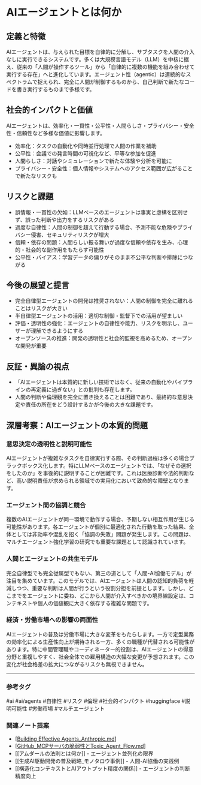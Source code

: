 # AIエージェントとは何か

## 定義と特徴
AIエージェントは、与えられた目標を自律的に分解し、サブタスクを人間の介入なしに実行できるシステムです。多くは大規模言語モデル（LLM）を中核に据え、従来の「人間が操作するツール」から「自律的に複数の機能を組み合わせて実行する存在」へと進化しています。エージェント性（agentic）は連続的なスペクトラムで捉えられ、完全に人間が制御するものから、自己判断で新たなコードを書き実行するものまで多様です。

## 社会的インパクトと価値
AIエージェントは、効率化・一貫性・公平性・人間らしさ・プライバシー・安全性・信頼性など多様な価値に影響します。
- 効率化：タスクの自動化や同時並行処理で人間の作業を補助
- 公平性：会議での発言時間の可視化など、平等な参加を促進
- 人間らしさ：対話やシミュレーションで新たな体験や分析を可能に
- プライバシー・安全性：個人情報やシステムへのアクセス範囲が広がることで新たなリスクも

## リスクと課題
- 誤情報・一貫性の欠如：LLMベースのエージェントは事実と虚構を区別せず、誤った判断や出力をするリスクがある
- 過度な自律性：人間の制御を超えて行動する場合、予測不能な危険やプライバシー侵害、セキュリティリスクが増大
- 信頼・依存の問題：人間らしい振る舞いが過度な信頼や依存を生み、心理的・社会的な副作用をもたらす可能性
- 公平性・バイアス：学習データの偏りがそのまま不公平な判断や排除につながる

## 今後の展望と提言
- 完全自律型エージェントの開発は推奨されない：人間の制御を完全に離れることはリスクが大きい
- 半自律型エージェントの活用：適切な制御・監督下での活用が望ましい
- 評価・透明性の強化：エージェントの自律性や能力、リスクを明示し、ユーザーが理解できるようにする
- オープンソースの推進：開発の透明性と社会的監視を高めるため、オープンな開発が重要

## 反証・異論の視点
- 「AIエージェントは本質的に新しい技術ではなく、従来の自動化やパイプラインの再定義に過ぎない」との批判も存在します。
- 人間の判断や倫理観を完全に置き換えることは困難であり、最終的な意思決定や責任の所在をどう設計するかが今後の大きな課題です。

## 深層考察：AIエージェントの本質的問題
### 意思決定の透明性と説明可能性
AIエージェントが複雑なタスクを自律実行する際、その判断過程は多くの場合ブラックボックス化します。特にLLMベースのエージェントでは、「なぜその選択をしたのか」を事後的に説明することが困難です。これは医療診断や法的判断など、高い説明責任が求められる領域での実用化において致命的な障壁となります。

### エージェント間の協調と競合
複数のAIエージェントが同一環境で動作する場合、予期しない相互作用が生じる可能性があります。各エージェントが個別に最適化された行動を取った結果、全体としては非効率や混乱を招く「協調の失敗」問題が発生します。この問題は、マルチエージェント強化学習の研究でも重要な課題として認識されています。

### 人間とエージェントの共生モデル
完全自律型でも完全従属型でもない、第三の道として「人間-AI協働モデル」が注目を集めています。このモデルでは、AIエージェントは人間の認知的負荷を軽減しつつ、重要な判断は人間が行うという役割分担を前提とします。しかし、どこまでをエージェントに委ね、どこから人間が介入すべきかの境界線設定は、コンテキストや個人の価値観に大きく依存する複雑な問題です。

### 経済・労働市場への影響の両面性
AIエージェントの普及は労働市場に大きな変革をもたらします。一方で定型業務の効率化による生産性向上が期待される一方、多くの職種が代替される可能性があります。特に中間管理職やコーディネーター的役割は、AIエージェントの得意分野と重複しやすく、社会全体での雇用構造の大幅な変更が予想されます。この変化が社会格差の拡大につながるリスクも無視できません。

---

### 参考タグ
#ai #ai/agents #自律性 #リスク #倫理 #社会的インパクト #huggingface #説明可能性 #労働市場 #マルチエージェント

### 関連ノート提案
- [[Building Effective Agents_Anthropic.md]]
- [[GitHub_MCPサーバの脆弱性とToxic_Agent_Flow.md]]
- [[アムダールの法則とは何か]] - エージェント並列化の限界
- [[生成AI駆動開発の普及戦略_モノタロウ事例]] - 人間-AI協働の実践例
- [[構造化コンテキストとAIアウトプット精度の関係]] - エージェントの判断精度向上


[//begin]: # "Autogenerated link references for markdown compatibility"
[Building Effective Agents_Anthropic.md]: <Building Effective Agents_Anthropic.md> "Building Effective Agents（Anthropic要約）"
[GitHub_MCPサーバの脆弱性とToxic_Agent_Flow.md]: GitHub_MCP%E3%82%B5%E3%83%BC%E3%83%90%E3%81%AE%E8%84%86%E5%BC%B1%E6%80%A7%E3%81%A8Toxic_Agent_Flow.md "GitHub MCPサーバの脆弱性とToxic Agent Flow"
[//end]: # "Autogenerated link references"
